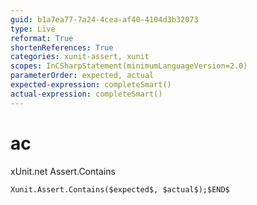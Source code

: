 ```yaml
---
guid: b1a7ea77-7a24-4cea-af40-4104d3b32073
type: Live
reformat: True
shortenReferences: True
categories: xunit-assert, xunit
scopes: InCSharpStatement(minimumLanguageVersion=2.0)
parameterOrder: expected, actual
expected-expression: completeSmart()
actual-expression: completeSmart()
---
```


# ac

xUnit.net Assert.Contains

```
Xunit.Assert.Contains($expected$, $actual$);$END$
```

